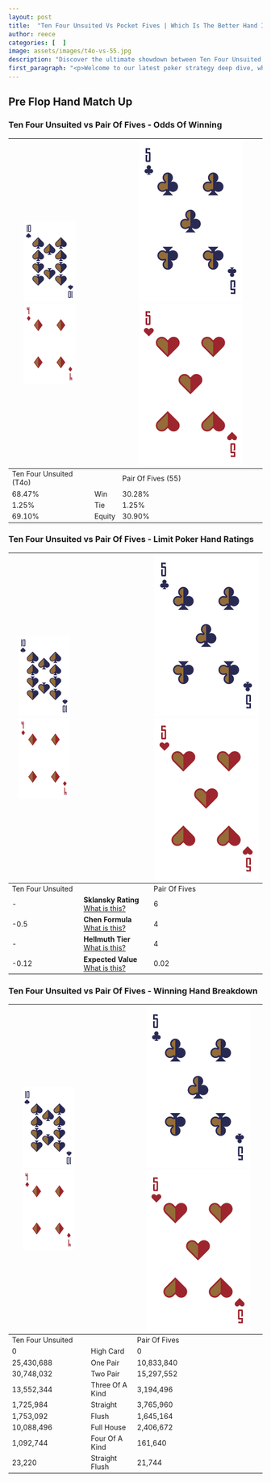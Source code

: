 ```yaml
---
layout: post
title:  "Ten Four Unsuited Vs Pocket Fives | Which Is The Better Hand In Poker? A Complete Guide"
author: reece
categories: [  ]
image: assets/images/t4o-vs-55.jpg
description: "Discover the ultimate showdown between Ten Four Unsuited and Pair Of Fives in poker! Uncover the odds, strategies, and scenarios where one hand triumphs over the other. Get ready to up your poker game with this thrilling analysis."
first_paragraph: "<p>Welcome to our latest poker strategy deep dive, where we're pitting two distinct hands against each other in a high-stakes showdown: Ten Four Unsuited vs Pair Of Fives.</p><p>In the dynamic world of poker, every decision counts, and knowing which hand holds the upper hand is key to your success at the table.</p><p>In this article, we'll dissect these two hands, explore the scenarios where one dominates the other, and equip you with the knowledge to make strategic choices that can tip the odds in your favor.</p><p>Get ready to unravel the intriguing dynamics of these poker hands and elevate your game to new heights.</p>"
---
```




[comment]: # (sp0)

## Pre Flop Hand Match Up

<div class="table hand-ratings" markdown="1"> 



### Ten Four Unsuited vs Pair Of Fives - Odds Of Winning


    
| ![image info](assets/images/hand1/T.png) ![image info](assets/images/hand1/4o.png) |  | ![image info](assets/images/hand2/5.png) ![image info](assets/images/hand2/5o.png) |
| -------- | -------- | -------- |
| Ten Four Unsuited (T4o) |  | Pair Of Fives (55) |
| 68.47% | Win | 30.28% |
| 1.25% | Tie | 1.25% |
| 69.10% | Equity | 30.90% |




[comment]: # (sp1)



### Ten Four Unsuited vs Pair Of Fives - Limit Poker Hand Ratings


    
| ![image info](assets/images/hand1/T.png) ![image info](assets/images/hand1/4o.png) |  | ![image info](assets/images/hand2/5.png) ![image info](assets/images/hand2/5o.png) |
| -------- | -------- | -------- |
| Ten Four Unsuited |  | Pair Of Fives |
| - | **Sklansky Rating** [What is this?](/sklansky-rating-explained) | 6 |
| -0.5 | **Chen Formula** [What is this?](/chen-formula-explained) | 4 |
| - | **Hellmuth Tier** [What is this?](/Hellmuth-tier-explained) | 4 |
| -0.12 | **Expected Value** [What is this?](/expected-value-explained) | 0.02 |




[comment]: # (sp2)



### Ten Four Unsuited vs Pair Of Fives - Winning Hand Breakdown


    
| ![image info](assets/images/hand1/T.png) ![image info](assets/images/hand1/4o.png) |  | ![image info](assets/images/hand2/5.png) ![image info](assets/images/hand2/5o.png) |
| -------- | -------- | -------- |
| Ten Four Unsuited |  | Pair Of Fives |
| 0 | High Card | 0 |
| 25,430,688 | One Pair | 10,833,840 |
| 30,748,032 | Two Pair | 15,297,552 |
| 13,552,344 | Three Of A Kind | 3,194,496 |
| 1,725,984 | Straight | 3,765,960 |
| 1,753,092 | Flush | 1,645,164 |
| 10,088,496 | Full House | 2,406,672 |
| 1,092,744 | Four Of A Kind | 161,640 |
| 23,220 | Straight Flush | 21,744 |




[comment]: # (sp3)



</div>

[comment]: # (sp4)



[comment]: # (sp5)

